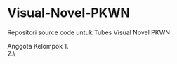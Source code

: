 # Visual-Novel-PKWN
Repositori source code untuk Tubes Visual Novel PKWN

Anggota Kelompok
1.\
2.\

